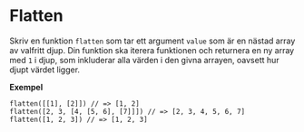 # Flatten

Skriv en funktion `flatten` som tar ett argument `value` som är en nästad array av valfritt djup. Din funktion ska iterera funktionen och returnera en ny array med `1` i djup, som inkluderar alla värden i den givna arrayen, oavsett hur djupt värdet ligger.

**Exempel**
```
flatten([[1], [2]]) // => [1, 2]
flatten([2, 3, [4, [5, 6], [7]]]) // => [2, 3, 4, 5, 6, 7]
flatten([1, 2, 3]) // => [1, 2, 3]
```